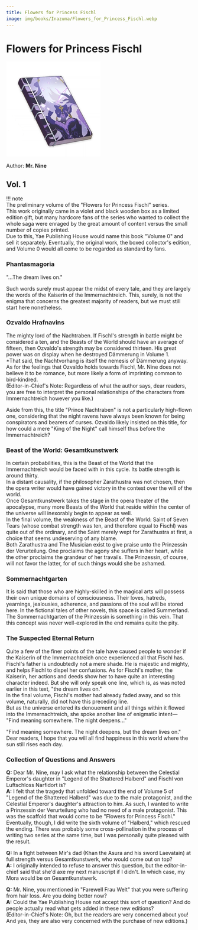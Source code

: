 ```yaml
---
title: Flowers for Princess Fischl
image: img/books/Inazuma/Flowers_for_Princess_Fischl.webp
---
```


# Flowers for Princess Fischl

![Book Image](../../img/books/Inazuma/Flowers_for_Princess_Fischl.webp)

Author: **Mr. Nine**
  
## Vol. 1

!!! note  
    The preliminary volume of the "Flowers for Princess Fischl" series.  
    This work originally came in a violet and black wooden box as a limited edition gift, but many hardcore fans of the series who wanted to collect the whole saga were enraged by the great amount of content versus the small number of copies printed.  
    Due to this, Yae Publishing House would name this book "Volume 0" and sell it separately. Eventually, the original work, the boxed collector's edition, and Volume 0 would all come to be regarded as standard by fans.  
  
### Phantasmagoria  
  
"...The dream lives on."  
  
Such words surely must appear the midst of every tale, and they are largely the words of the Kaiserin of the Immernachtreich. This, surely, is not the enigma that concerns the greatest majority of readers, but we must still start here nonetheless.  
  
### Ozvaldo Hrafnavins  
The mighty lord of the Nachtraben. If Fischl's strength in battle might be considered a ten, and the Beasts of the World should have an average of fifteen, then Ozvaldo's strength may be considered thirteen. His great power was on display when he destroyed Dämmerung in Volume 1.  
*That said, the Nachtvorhang is itself the nemesis of Dämmerung anyway.  
As for the feelings that Ozvaldo holds towards Fischl, Mr. Nine does not believe it to be romance, but more likely a form of imprinting common to bird-kindred.  
(Editor-in-Chief's Note: Regardless of what the author says, dear readers, you are free to interpret the personal relationships of the characters from Immernachtreich however you like.)  
  
Aside from this, the title "Prince Nachtraben" is not a particularly high-flown one, considering that the night ravens have always been known for being conspirators and bearers of curses. Ozvaldo likely insisted on this title, for how could a mere "King of the Night" call himself thus before the Immernachtreich?  
  
### Beast of the World: Gesamtkunstwerk  
In certain probabilities, this is the Beast of the World that the Immernachtreich would be faced with in this cycle. Its battle strength is around thirty.  
In a distant causality, if the philosopher Zarathustra was not chosen, then the opera writer would have gained victory in the contest over the will of the world.  
Once Gesamtkunstwerk takes the stage in the opera theater of the apocalypse, many more Beasts of the World that reside within the center of the universe will inexorably begin to appear as well.  
In the final volume, the weakness of the Beast of the World: Saint of Seven Tears (whose combat strength was ten, and therefore equal to Fischl) was quite out of the ordinary, and the Saint merely wept for Zarathustra at first, a choice that seems undeserving of any blame.  
Both Zarathustra and The Musician exist to give praise unto the Prinzessin der Verurteilung. One proclaims the agony she suffers in her heart, while the other proclaims the grandeur of her travails. The Prinzessin, of course, will not favor the latter, for of such things would she be ashamed.  
  
### Sommernachtgarten  
It is said that those who are highly-skilled in the magical arts will possess their own unique domains of consciousness. Their loves, hatreds, yearnings, jealousies, adherence, and passions of the soul will be stored here. In the fictional tales of other novels, this space is called Summerland.  
The Sommernachtgarten of the Prinzessin is something in this vein. That this concept was never well-explored in the end remains quite the pity.  
  
### The Suspected Eternal Return  
Quite a few of the finer points of the tale have caused people to wonder if the Kaiserin of the Immernachtreich once experienced all that Fischl has.  
Fischl's father is undoubtedly not a mere shade. He is majestic and mighty, and helps Fischl to dispel her confusions. As for Fischl's mother, the Kaiserin, her actions and deeds show her to have quite an interesting character indeed. But she will only speak one line, which is, as was noted earlier in this text, "the dream lives on."  
In the final volume, Fischl's mother had already faded away, and so this volume, naturally, did not have this preceding line.  
But as the universe entered its denouement and all things within it flowed into the Immernachtreich, she spoke another line of enigmatic intent—  
"Find meaning somewhere. The night deepens..."  
  
"Find meaning somewhere. The night deepens, but the dream lives on."  
Dear readers, I hope that you will all find happiness in this world where the sun still rises each day.  
  
### Collection of Questions and Answers  
**Q:** Dear Mr. Nine, may I ask what the relationship between the Celestial Emperor's daughter in "Legend of the Shattered Halberd" and Fischl von Luftschloss Narfidort is?  
**A:** I felt that the tragedy that unfolded toward the end of Volume 5 of "Legend of the Shattered Halberd" was due to the male protagonist, and the Celestial Emperor's daughter's attraction to him. As such, I wanted to write a Prinzessin der Verurteilung who had no need of a male protagonist. This was the scaffold that would come to be "Flowers for Princess Fischl."  
Eventually, though, I did write the sixth volume of "Halberd," which rescued the ending. There was probably some cross-pollination in the process of writing two series at the same time, but I was personally quite pleased with the result.  
  
**Q:** In a fight between Mir's dad (Khan the Asura and his sword Laevatain) at full strength versus Gesamtkunstwerk, who would come out on top?  
**A:** I originally intended to refuse to answer this question, but the editor-in-chief said that she'd axe my next manuscript if I didn't. In which case, my Mora would be on Gesamtkunstwerk.  
  
**Q:** Mr. Nine, you mentioned in "Farewell Frau Welt" that you were suffering from hair loss. Are you doing better now?  
**A:** Could the Yae Publishing House not accept this sort of question? And do people actually read what gets added in these new editions?  
(Editor-in-Chief's Note: Oh, but the readers are very concerned about you! And yes, they are also very concerned with the purchase of new editions.)